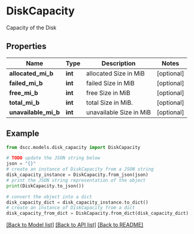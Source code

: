 # DiskCapacity

Capacity of the Disk

## Properties

Name | Type | Description | Notes
------------ | ------------- | ------------- | -------------
**allocated_mi_b** | **int** | allocated Size in MiB | [optional] 
**failed_mi_b** | **int** | failed Size in MiB | [optional] 
**free_mi_b** | **int** | free Size in MiB | [optional] 
**total_mi_b** | **int** | total Size in MiB. | [optional] 
**unavailable_mi_b** | **int** | unavailable Size in MiB | [optional] 

## Example

```python
from dscc.models.disk_capacity import DiskCapacity

# TODO update the JSON string below
json = "{}"
# create an instance of DiskCapacity from a JSON string
disk_capacity_instance = DiskCapacity.from_json(json)
# print the JSON string representation of the object
print(DiskCapacity.to_json())

# convert the object into a dict
disk_capacity_dict = disk_capacity_instance.to_dict()
# create an instance of DiskCapacity from a dict
disk_capacity_from_dict = DiskCapacity.from_dict(disk_capacity_dict)
```
[[Back to Model list]](../README.md#documentation-for-models) [[Back to API list]](../README.md#documentation-for-api-endpoints) [[Back to README]](../README.md)


